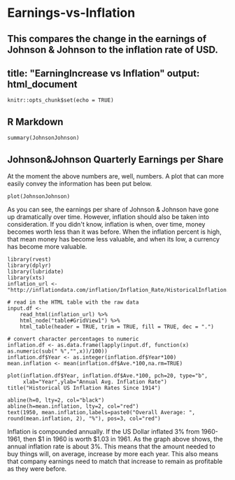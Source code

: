 # Earnings-vs-Inflation
This compares the change in the earnings of Johnson &amp; Johnson to the inflation rate of USD.
---
title: "EarningIncrease vs Inflation"
output: html_document
---

```{r setup, include=FALSE}
knitr::opts_chunk$set(echo = TRUE)
```

## R Markdown



```{r JohnsonJohnsonnumbers}
summary(JohnsonJohnson)
```

## Johnson&Johnson Quarterly Earnings per Share

At the moment the above numbers are, well, numbers. A plot that can more easily convey the information has been put below.
```{r JohnsonJohnson, echo=FALSE, fig.width = 10, fig.height = 7}
plot(JohnsonJohnson)
```
As you can see, the earnings per share of Johnson & Johnson have gone up dramatically over time. However, inflation should also be taken into consideration. If you didn't know, inflation is when, over time, money becomes worth less than it was before. When the inflation percent is high, that mean money has become less valuable, and when its low, a currency has become more valuable.

```{r US Dollar Inflation, echo=FALSE, fig.width = 10, fig.height = 7, message=FALSE}
library(rvest)
library(dplyr)
library(lubridate)
library(xts)
inflation_url <- "http://inflationdata.com/inflation/Inflation_Rate/HistoricalInflation.aspx"

# read in the HTML table with the raw data
input.df <-
    read_html(inflation_url) %>%
    html_node("table#GridView1") %>%
    html_table(header = TRUE, trim = TRUE, fill = TRUE, dec = ".") 

# convert character percentages to numeric
inflation.df <- as.data.frame(lapply(input.df, function(x) as.numeric(sub(" %","",x))/100))
inflation.df$Year <- as.integer(inflation.df$Year*100)
mean.inflation <- mean(inflation.df$Ave.*100,na.rm=TRUE)

plot(inflation.df$Year, inflation.df$Ave.*100, pch=20, type="b",
     xlab="Year",ylab="Annual Avg. Inflation Rate")
title("Historical US Inflation Rates Since 1914")

abline(h=0, lty=2, col="black")
abline(h=mean.inflation, lty=2, col="red")
text(1950, mean.inflation,labels=paste0("Overall Average: ", round(mean.inflation, 2), "%"), pos=3, col="red")
```
Inflation is compounded annually. If the US Dollar inflated 3% from 1960-1961, then $1 in 1960 is worth $1.03 in 1961. As the graph above shows, the annual inflation rate is about 3%. This means that the amount needed to buy things will, on average, increase by more each year. This also means that company earnings need to match that increase to remain as profitable as they were before.
